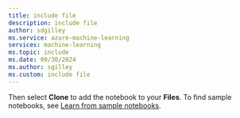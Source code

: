 ```yaml
---
title: include file
description: include file
author: sdgilley
ms.service: azure-machine-learning
services: machine-learning
ms.topic: include
ms.date: 09/30/2024
ms.author: sgilley
ms.custom: include file
---
```


Then select **Clone** to add the notebook to your **Files**. To find sample notebooks, see [Learn from sample notebooks](../quickstart-create-resources.md#learn-from-sample-notebooks).
